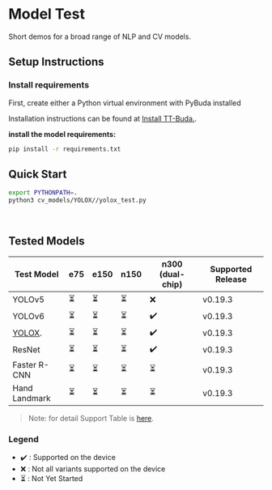 # **Model Test**
Short demos for a broad range of NLP and CV models.

## **Setup Instructions**

### Install requirements

First, create either a Python virtual environment with PyBuda installed

Installation instructions can be found at [Install TT-Buda.](https://github.com/eSlimKorea/TT-Buda-Installation).

**install the model requirements:**

```bash
pip install -r requirements.txt
```

## **Quick Start**

```bash
export PYTHONPATH=.
python3 cv_models/YOLOX//yolox_test.py
```
<br>

## Tested Models

| Test Model                | e75	                 |  e150	               |n150            |	n300 (dual-chip)   |  Supported Release  |
|----------------------|-----------------------|-----------------------|----------------|--------------------|---------------------|
| YOLOv5               | ⏳                   | ⏳                   | ⏳            | ❌                  | v0.19.3           |    
| YOLOv6               | ⏳                   | ⏳                   | ⏳            | ✔️                  | v0.19.3           |    
| [YOLOX](https://github.com/eSlimKorea/Model-TEST-TT-BUDA/tree/main/Model%20Test/CV_Models/YOLOX).                | ⏳                   | ⏳                   | ⏳            | ✔️                  | v0.19.3           |    
| ResNet               | ⏳                   | ⏳                   | ⏳            | ✔️                  | v0.19.3           |    
| Faster R-CNN         | ⏳                   | ⏳                   | ⏳            | ⏳                  | v0.19.3           |    
| Hand Landmark        | ⏳                   | ⏳                   | ⏳            | ⏳                  | v0.19.3           |  


> Note: for detail Support Table is [here](https://github.com/tenstorrent/tt-buda-demos/tree/main/model_demos#install-requirements).










### **Legend**
  - ✔️ : Supported on the device
  - ❌ : Not all variants supported on the device
  - ⏳ : Not Yet Started




